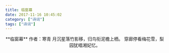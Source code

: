 ```yaml
---
title: 临窗幕
date: 2017-11-16 10:45:02
category: ["诗词"]
tags: ["诗词"]
---
```

<center>
**临窗幕**
作者：寒青
<!--more-->
月沉星落竹影移，归鸟衔泥檐上栖。
穿廊停看梅花雪，梨园犹唱湘妃忆。
</center>
